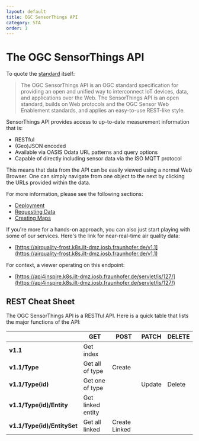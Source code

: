 ```yaml
---
layout: default
title: OGC SensorThings API
category: STA
order: 1
---
```


# The OGC SensorThings API

To quote the [standard](http://www.opengis.net/doc/is/sensorthings/1.1) itself:

> The OGC SensorThings API is an OGC standard specification for providing an open and unified way to interconnect IoT devices, data, and applications over the Web.
> The SensorThings API is an open standard, builds on Web protocols and the OGC Sensor Web Enablement standards, and applies an easy-to-use REST-like style.

SensorThings API provides access to up-to-date measurement information that is:

* RESTful
* (Geo)JSON encoded
* Available via OASIS Odata URL patterns and query options
* Capable of directly including sensor data via the ISO MQTT protocol

This means that data from the API can be easily viewed using a normal Web Browser. One can simply navigate from one object to the next by clicking the URLs provided within the data.

For more information, please see the following sections:
* [Deployment](2_Deploy.html)
* [Requesting Data](3_GettingData.html)
* [Creating Maps](4_Mapping.html)


If you're more for a hands-on approach, you can also just start playing with some of our services. Here's the link for near-real-time air quality data:
* [https://airquality-frost.k8s.ilt-dmz.iosb.fraunhofer.de/v1.1](https://airquality-frost.k8s.ilt-dmz.iosb.fraunhofer.de/v1.1)

For context, a viewer operating on this endpoint:
* [https://api4inspire.k8s.ilt-dmz.iosb.fraunhofer.de/servlet/is/127/](https://api4inspire.k8s.ilt-dmz.iosb.fraunhofer.de/servlet/is/127/)

## REST Cheat Sheet

The OGC SensorThings API is a RESTful API.
Here is a quick table that lists the major functions of the API:

|                             | GET               | POST          | PATCH  | DELETE |
|-----------------------------|-------------------|---------------|--------|--------|
| __v1.1__                    | Get index         |               |        |        |
| __v1.1/Type__               | Get all of type   | Create        |        |        |
| __v1.1/Type(id)__           | Get one of type   |               | Update | Delete |
| __v1.1/Type(id)/Entity__    | Get linked entity |               |        |        |
| __v1.1/Type(id)/EntitySet__ | Get all linked    | Create Linked |        |        |



